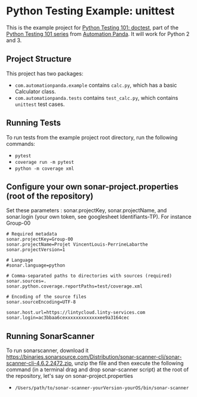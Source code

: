 Python Testing Example: unittest
================================
This is the example project for
[Python Testing 101: doctest](https://automationpanda.com/2017/03/06/python-testing-101-doctest/),
part of the
[Python Testing 101 series](https://automationpanda.com/2017/03/06/python-testing-101-introduction/)
from [Automation Panda](https://automationpanda.com/).
It will work for Python 2 and 3.

Project Structure
-----------------
This project has two packages:
* `com.automationpanda.example` contains `calc.py`, which has a basic Calculator class.
* `com.automationpanda.tests` contains `test_calc.py`, which contains `unittest` test cases.

Running Tests
-------------

To run tests from the example project root directory, run the following commands:
* `pytest`
* `coverage run -m pytest`
* `python -m coverage xml`

Configure your own sonar-project.properties (root of the repository)
-------------
Set these parameters : sonar.projectKey, sonar.projectName, and sonar.login (your own token, see googlesheet Identifiants-TP).
For instance Group-00


    # Required metadata
    sonar.projectKey=Group-00
    sonar.projectName=Projet VincentLouis-PerrineLabarthe 
    sonar.projectVersion=1

    # Language
    #sonar.language=python

    # Comma-separated paths to directories with sources (required)
    sonar.sources=.
    sonar.python.coverage.reportPaths=test/coverage.xml

    # Encoding of the source files
    sonar.sourceEncoding=UTF-8

    sonar.host.url=https://lintycloud.linty-services.com
    sonar.login=ac3bbaa6cexxxxxxxxxxxxxee9a3164cec


Running SonarScanner
-------------
To run sonarscanner, download it https://binaries.sonarsource.com/Distribution/sonar-scanner-cli/sonar-scanner-cli-4.6.2.2472.zip, unzip the file and then execute the following command (in a terminal drag and drop sonar-scanner script) at the root of the repository, let's say on sonar-project.properties
* `/Users/path/to/sonar-scanner-yourVersion-yourOS/bin/sonar-scanner`
